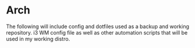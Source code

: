 # Arch
The following will include config and dotfiles used as a backup and working repository.
i3 WM config file as well as other automation scripts that will be used in my working distro.
